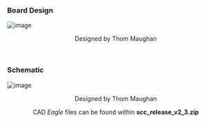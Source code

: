 ### Board Design
![image](https://user-images.githubusercontent.com/52707386/62479025-66727a80-b761-11e9-8ce7-775d21b7c434.png)
<p align = 'center'>Designed by Thom Maughan</p>

<br>

### Schematic
![image](https://user-images.githubusercontent.com/52707386/62480127-deda3b00-b763-11e9-9d44-c3016f449dfa.png)
<p align = 'center'>Designed by Thom Maughan</p>
<p align = 'center'>CAD <i>Eagle</i> files can be found within <b>scc_release_v2_3.zip</b></p>
